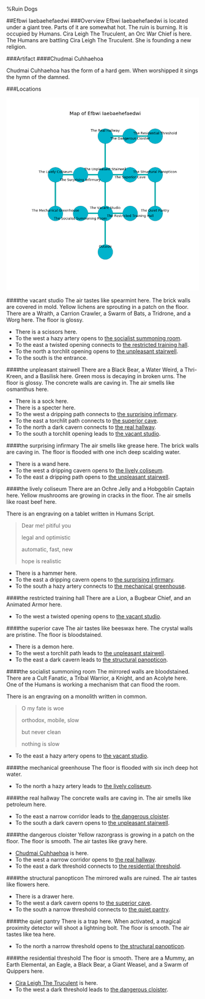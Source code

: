 %Ruin Dogs

##Efbwi Iaebaehefaedwi
###Overview
Efbwi Iaebaehefaedwi is located under a giant tree. Parts of it are somewhat hot. The ruin is burning. It is occupied by Humans. <a name="Cira-Leigh-The-Truculent"></a>Cira Leigh The Truculent, an Orc War Chief is here. The Humans are battling Cira Leigh The Truculent. She  is founding a new religion. 



###Artifact
####<a name="Chudmai-Cuhhaehoa"></a>Chudmai Cuhhaehoa


Chudmai Cuhhaehoa has the form of a hard gem. When worshipped it sings the hymn of the damned. 





###Locations


![](../v2/images/Efbwi-Iaebaehefaedwi.png)

####<a name="the-vacant-studio"></a>the vacant studio
The air tastes like spearmint here. The brick walls are covered in mold. Yellow lichens are sprouting in a patch on the floor. There are a Wraith, a Carrion Crawler, a Swarm of Bats, a Tridrone, and a Worg here. The floor is glossy. 



* There is a scissors here.
* To the west a hazy artery opens to [the socialist summoning room](#the-socialist-summoning-room).
* To the east a twisted opening connects to [the restricted training hall](#the-restricted-training-hall).
* To the north a torchlit opening opens to [the unpleasant stairwell](#the-unpleasant-stairwell).
* To the south is the entrance.


####<a name="the-unpleasant-stairwell"></a>the unpleasant stairwell
There are a Black Bear, a Water Weird, a Thri-Kreen, and a Basilisk here. Green moss is decaying in broken urns. The floor is glossy. The concrete walls are caving in. The air smells like osmanthus here. 



* There is a sock here.
* There is a specter here.
* To the west a dripping path connects to [the surprising infirmary](#the-surprising-infirmary).
* To the east a torchlit path connects to [the superior cave](#the-superior-cave).
* To the north a dark cavern connects to [the real hallway](#the-real-hallway).
* To the south a torchlit opening leads to [the vacant studio](#the-vacant-studio).


####<a name="the-surprising-infirmary"></a>the surprising infirmary
The air smells like grease here. The brick walls are caving in. The floor is flooded with one inch deep scalding water. 



* There is a wand here.
* To the west a dripping cavern opens to [the lively coliseum](#the-lively-coliseum).
* To the east a dripping path opens to [the unpleasant stairwell](#the-unpleasant-stairwell).


####<a name="the-lively-coliseum"></a>the lively coliseum
There are an Ochre Jelly and a Hobgoblin Captain here. Yellow mushrooms are growing in cracks in the floor. The air smells like roast beef here. 

There is an engraving on a tablet written in Humans Script. 

> Dear me! pitiful you
>
> legal and optimistic
>
> automatic, fast, new
>
> hope is realistic
>


* There is a hammer here.
* To the east a dripping cavern opens to [the surprising infirmary](#the-surprising-infirmary).
* To the south a hazy artery connects to [the mechanical greenhouse](#the-mechanical-greenhouse).


####<a name="the-restricted-training-hall"></a>the restricted training hall
There are a Lion, a Bugbear Chief, and an Animated Armor here. 



* To the west a twisted opening opens to [the vacant studio](#the-vacant-studio).


####<a name="the-superior-cave"></a>the superior cave
The air tastes like beeswax here. The crystal walls are pristine. The floor is bloodstained. 



* There is a demon here.
* To the west a torchlit path leads to [the unpleasant stairwell](#the-unpleasant-stairwell).
* To the east a dark cavern leads to [the structural panopticon](#the-structural-panopticon).


####<a name="the-socialist-summoning-room"></a>the socialist summoning room
The mirrored walls are bloodstained. There are a Cult Fanatic, a Tribal Warrior, a Knight, and an Acolyte here. One of the Humans is working a mechanism that can flood the room. 

There is an engraving on a monolith written in common. 

> O my fate is woe
>
> orthodox, mobile, slow
>
> but never clean
>
> nothing is slow
>


* To the east a hazy artery opens to [the vacant studio](#the-vacant-studio).


####<a name="the-mechanical-greenhouse"></a>the mechanical greenhouse
The floor is flooded with six inch deep hot water. 



* To the north a hazy artery leads to [the lively coliseum](#the-lively-coliseum).


####<a name="the-real-hallway"></a>the real hallway
The concrete walls are caving in. The air smells like petroleum here. 



* To the east a narrow corridor leads to [the dangerous cloister](#the-dangerous-cloister).
* To the south a dark cavern opens to [the unpleasant stairwell](#the-unpleasant-stairwell).


####<a name="the-dangerous-cloister"></a>the dangerous cloister
Yellow razorgrass is growing in a patch on the floor. The floor is smooth. The air tastes like gravy here. 



* [Chudmai Cuhhaehoa](#Chudmai-Cuhhaehoa) is here.
* To the west a narrow corridor opens to [the real hallway](#the-real-hallway).
* To the east a dark threshold connects to [the residential threshold](#the-residential-threshold).


####<a name="the-structural-panopticon"></a>the structural panopticon
The mirrored walls are ruined. The air tastes like flowers here. 



* There is a drawer here.
* To the west a dark cavern opens to [the superior cave](#the-superior-cave).
* To the south a narrow threshold connects to [the quiet pantry](#the-quiet-pantry).


####<a name="the-quiet-pantry"></a>the quiet pantry
There is a trap here. When activated, a magical proximity detector will shoot a lightning bolt. The floor is smooth. The air tastes like tea here. 



* To the north a narrow threshold opens to [the structural panopticon](#the-structural-panopticon).


####<a name="the-residential-threshold"></a>the residential threshold
The floor is smooth. There are a Mummy, an Earth Elemental, an Eagle, a Black Bear, a Giant Weasel, and a Swarm of Quippers here. 



* [Cira Leigh The Truculent](#Cira-Leigh-The-Truculent) is here.
* To the west a dark threshold leads to [the dangerous cloister](#the-dangerous-cloister).


